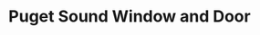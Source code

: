 ---
title: "Puget Sound Window and Door"
url: /puyallup/puget-sound-window-and-door/
shop: tiles
---